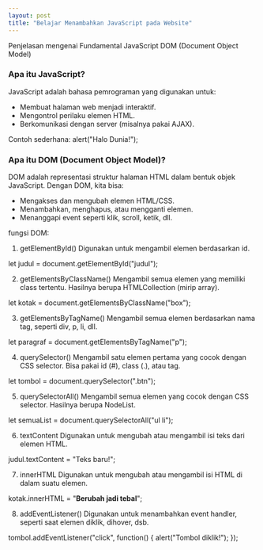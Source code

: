 ```yaml
---
layout: post
title: "Belajar Menambahkan JavaScript pada Website"
---
```


Penjelasan mengenai Fundamental JavaScript DOM (Document Object Model)

<!--more-->

### Apa itu JavaScript?
JavaScript adalah bahasa pemrograman yang digunakan untuk:
- Membuat halaman web menjadi interaktif.
- Mengontrol perilaku elemen HTML.
- Berkomunikasi dengan server (misalnya pakai AJAX).

Contoh sederhana:
alert("Halo Dunia!");

### Apa itu DOM (Document Object Model)?
DOM adalah representasi struktur halaman HTML dalam bentuk objek JavaScript.
Dengan DOM, kita bisa:
- Mengakses dan mengubah elemen HTML/CSS.
- Menambahkan, menghapus, atau mengganti elemen.
- Menanggapi event seperti klik, scroll, ketik, dll.

fungsi DOM:
1. getElementById()
Digunakan untuk mengambil elemen berdasarkan id.

let judul = document.getElementById("judul");

2. getElementsByClassName()
Mengambil semua elemen yang memiliki class tertentu. Hasilnya berupa HTMLCollection (mirip array).

let kotak = document.getElementsByClassName("box");

3. getElementsByTagName()
Mengambil semua elemen berdasarkan nama tag, seperti div, p, li, dll.

let paragraf = document.getElementsByTagName("p");

4. querySelector()
Mengambil satu elemen pertama yang cocok dengan CSS selector. Bisa pakai id (#), class (.), atau tag.

let tombol = document.querySelector(".btn");

5. querySelectorAll()
Mengambil semua elemen yang cocok dengan CSS selector. Hasilnya berupa NodeList.

let semuaList = document.querySelectorAll("ul li");

6. textContent
Digunakan untuk mengubah atau mengambil isi teks dari elemen HTML.

judul.textContent = "Teks baru!";

7. innerHTML
Digunakan untuk mengubah atau mengambil isi HTML di dalam suatu elemen.

kotak.innerHTML = "<strong>Berubah jadi tebal</strong>";

8. addEventListener()
Digunakan untuk menambahkan event handler, seperti saat elemen diklik, dihover, dsb.

tombol.addEventListener("click", function() {
  alert("Tombol diklik!");
});